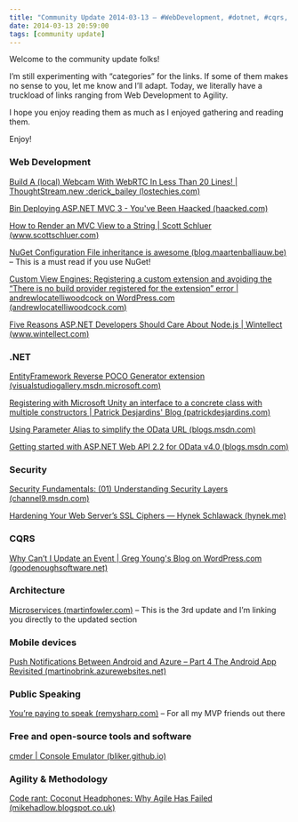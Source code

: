 ```yaml
---
title: "Community Update 2014-03-13 – #WebDevelopment, #dotnet, #cqrs, #azure and lots more"
date: 2014-03-13 20:59:00
tags: [community update]
---
```


Welcome to the community update folks! 

I’m still experimenting with “categories” for the links. If some of them makes no sense to you, let me know and I’ll adapt. Today, we literally have a truckload of links ranging from Web Development to Agility.

I hope you enjoy reading them as much as I enjoyed gathering and reading them.

Enjoy!

### Web Development

[Build A (local) Webcam With WebRTC In Less Than 20 Lines! | ThoughtStream.new :derick_bailey (lostechies.com)](http://lostechies.com/derickbailey/2014/03/13/build-a-local-webcam-with-webrtc-in-less-than-20-lines/)

[Bin Deploying ASP.NET MVC 3 - You've Been Haacked (haacked.com)](http://haacked.com/archive/2011/05/25/bin-deploying-asp-net-mvc-3.aspx/)

[How to Render an MVC View to a String | Scott Schluer (www.scottschluer.com)](http://www.scottschluer.com/how-to-render-an-mvc-view-to-a-string/)

[NuGet Configuration File inheritance is awesome (blog.maartenballiauw.be)](http://blog.maartenballiauw.be/post/2014/03/11/NuGet-Configuration-File-inheritance-is-awesome.aspx) – This is a must read if you use NuGet! 

[Custom View Engines: Registering a custom extension and avoiding the “There is no build provider registered for the extension” error | andrewlocatelliwoodcock on WordPress.com (andrewlocatelliwoodcock.com)](http://andrewlocatelliwoodcock.com/2011/10/18/custom-view-engines-registering-a-custom-extension-and-avoiding-the-there-is-no-build-provider-registered-for-the-extension-error/)

[Five Reasons ASP.NET Developers Should Care About Node.js | Wintellect (www.wintellect.com)](http://www.wintellect.com/blogs/jlane/five-reasons-asp.net-developers-should-care-about-node.js)

### .NET

[EntityFramework Reverse POCO Generator extension (visualstudiogallery.msdn.microsoft.com)](http://visualstudiogallery.msdn.microsoft.com/ee4fcff9-0c4c-4179-afd9-7a2fb90f5838)

[Registering with Microsoft Unity an interface to a concrete class with multiple constructors | Patrick Desjardins' Blog (patrickdesjardins.com)](http://patrickdesjardins.com/blog/registering-with-microsoft-unity-an-interface-to-a-concrete-class-with-multiple-constructors)

[Using Parameter Alias to simplify the OData URL (blogs.msdn.com)](http://blogs.msdn.com/b/odatateam/archive/2014/03/13/using-parameter-alias-to-simplify-the-odata-url.aspx)

[Getting started with ASP.NET Web API 2.2 for OData v4.0 (blogs.msdn.com)](http://blogs.msdn.com/b/webdev/archive/2014/03/13/getting-started-with-asp-net-web-api-2-2-for-odata-v4-0.aspx)

### Security

[Security Fundamentals: (01) Understanding Security Layers (channel9.msdn.com)](http://channel9.msdn.com/Series/Security-Fundamentals/01)

[Hardening Your Web Server’s SSL Ciphers — Hynek Schlawack (hynek.me)](https://hynek.me/articles/hardening-your-web-servers-ssl-ciphers/)

### CQRS

[Why Can’t I Update an Event | Greg Young's Blog on WordPress.com (goodenoughsoftware.net)](http://goodenoughsoftware.net/2013/05/28/why-cant-i-update-an-event/)

### Architecture

[Microservices (martinfowler.com)](http://martinfowler.com/articles/microservices.html#ProductsNotProjects) – This is the 3rd update and I’m linking you directly to the updated section

### Mobile devices

[Push Notifications Between Android and Azure – Part 4 The Android App Revisited (martinobrink.azurewebsites.net)](https://martinobrink.azurewebsites.net/2014/03/13/push-notifications-between-android-and-azure-part-4-the-android-app-revisited/)

### Public Speaking

[You’re paying to speak (remysharp.com)](http://remysharp.com/2014/03/07/youre-paying-to-speak/) – For all my MVP friends out there

### Free and open-source tools and software 

[cmder | Console Emulator (bliker.github.io)](http://bliker.github.io/cmder/)

### Agility &amp; Methodology

[Code rant: Coconut Headphones: Why Agile Has Failed (mikehadlow.blogspot.co.uk)](http://mikehadlow.blogspot.co.uk/2014/03/coconut-headphones-why-agile-has-failed.html?&amp;m=1)